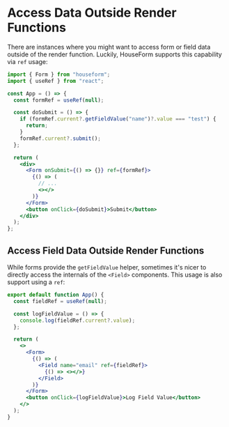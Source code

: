 # Access Data Outside Render Functions

There are instances where you might want to access form or field data outside of the render function. Luckily, HouseForm supports this capability via `ref` usage:

```jsx
import { Form } from "houseform";
import { useRef } from "react";

const App = () => {
  const formRef = useRef(null);

  const doSubmit = () => {
    if (formRef.current?.getFieldValue("name")?.value === "test") {
      return;
    }
    formRef.current?.submit();
  };

  return (
    <div>
      <Form onSubmit={() => {}} ref={formRef}>
        {() => (
          // ...
          <></>
        )}
      </Form>
      <button onClick={doSubmit}>Submit</button>
    </div>
  );
};
```

## Access Field Data Outside Render Functions

While forms provide the `getFieldValue` helper, sometimes it's nicer to directly access the internals of the `<Field>` components. This usage is also support using a `ref`:

```jsx
export default function App() {
  const fieldRef = useRef(null);

  const logFieldValue = () => {
    console.log(fieldRef.current?.value);
  };

  return (
    <>
      <Form>
        {() => (
          <Field name="email" ref={fieldRef}>
            {() => <></>}
          </Field>
        )}
      </Form>
      <button onClick={logFieldValue}>Log Field Value</button>
    </>
  );
}
```
